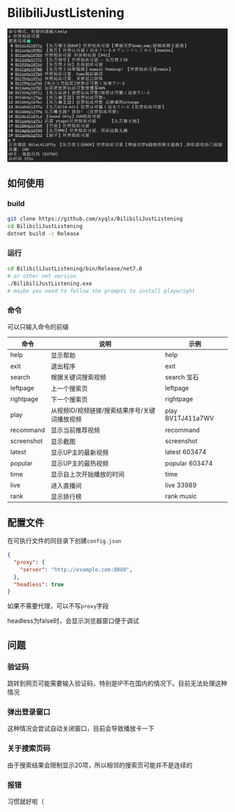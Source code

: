 # BilibiliJustListening

![](./images/screenshot1.png)

## 如何使用

### build

```bash
git clone https://github.com/xyqlx/BilibiliJustListening
cd BilibiliJustListening
dotnet build -c Release
```

### 运行

```bash
cd BilibiliJustListening/bin/Release/net7.0
# or other net version
./BilibiliJustListening.exe
# maybe you need to follow the prompts to install playwright
```

### 命令

可以只输入命令的前缀

| 命令 | 说明 | 示例 |
| --- | --- | --- |
| help | 显示帮助 | help |
| exit | 退出程序 | exit |
| search | 根据关键词搜索视频 | search 宝石 |
| leftpage | 上一个搜索页 | leftpage |
| rightpage | 下一个搜索页 | rightpage |
| play | 从视频ID/视频链接/搜索结果序号/关键词播放视频 | play BV1TJ411a7WV |
| recommand | 显示当前推荐视频 | recommand |
| screenshot | 显示截图 | screenshot |
| latest | 显示UP主的最新视频 | latest 603474  |
| popular | 显示UP主的最热视频 | popular 603474 |
| time | 显示自上次开始播放的时间 | time |
| live | 进入直播间 | live 33989 |
| rank | 显示排行榜 | rank music |

## 配置文件

在可执行文件的同目录下创建`config.json`

```json
{
  "proxy": {
    "server": "http://example.com:8080",
  },
  "headless": true
}
```

如果不需要代理，可以不写`proxy`字段

headless为false时，会显示浏览器窗口便于调试

## 问题

### 验证码

跳转到网页可能需要输入验证码，特别是IP不在国内的情况下。目前无法处理这种情况

### 弹出登录窗口

这种情况会尝试自动关闭窗口，目前会导致播放卡一下

### 关于搜索页码

由于搜索结果会限制显示20项，所以相邻的搜索页可能并不是连续的

### 报错

习惯就好啦（
